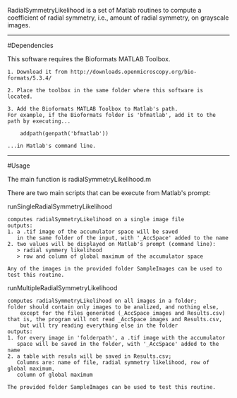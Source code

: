 RadialSymmetryLikelihood is a set of Matlab routines
to compute a coefficient of radial symmetry,
i.e., amount of radial symmetry, on grayscale images.


-------------------------
#Dependencies


This software requires the Bioformats MATLAB Toolbox.

	1. Download it from http://downloads.openmicroscopy.org/bio-formats/5.3.4/

	2. Place the toolbox in the same folder where this software is located.

	3. Add the Bioformats MATLAB Toolbox to Matlab's path.
	For example, if the Bioformats folder is 'bfmatlab', add it to the path by executing...

	    addpath(genpath('bfmatlab'))

	...in Matlab's command line.


-------------------------
#Usage


The main function is radialSymmetryLikelihood.m

There are two main scripts that can be execute from Matlab's prompt:


runSingleRadialSymmetryLikelihood

    computes radialSymmetryLikelihood on a single image file
    outputs:
    1. a .tif image of the accumulator space will be saved
       in the same folder of the input, with '_AccSpace' added to the name
    2. two values will be displayed on Matlab's prompt (command line):
       > radial symmery likelihood
       > row and column of global maximum of the accumulator space
    
    Any of the images in the provided folder SampleImages can be used to test this routine.


runMultipleRadialSymmetryLikelihood

    computes radialSymmetryLikelihood on all images in a folder;
    folder should contain only images to be analized, and nothing else,
        except for the files generated (_AccSpace images and Results.csv)
    that is, the program will not read _AccSpace images and Results.csv,
        but will try reading everything else in the folder
    outputs:
    1. for every image in 'folderpath', a .tif image with the accumulator
       space will be saved in the folder, with '_AccSpace' added to the name
    2. a table with resuls will be saved in Results.csv;
       Columns are: name of file, radial symmetry likelihood, row of global maximum,
       column of global maximum

    The provided folder SampleImages can be used to test this routine.
